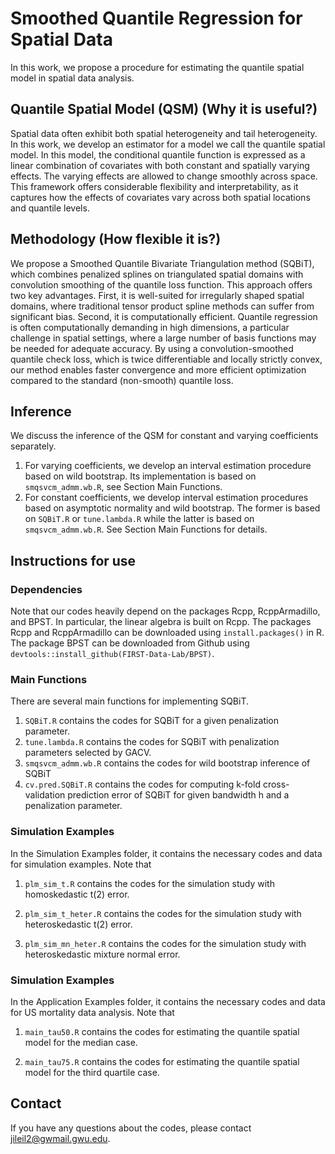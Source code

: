 # Smoothed Quantile Regression for Spatial Data

In this work, we propose a procedure for estimating the quantile spatial model in spatial data analysis. 

## Quantile Spatial Model (QSM) (Why it is useful?)
Spatial data often exhibit both spatial heterogeneity and tail heterogeneity. In this work, we develop an estimator for a model we call the quantile spatial model. In this model, the conditional quantile function is expressed as a linear combination of covariates with both constant and spatially varying effects. The varying effects are allowed to change smoothly across space. This framework offers considerable flexibility and interpretability, as it captures how the effects of covariates vary across both spatial locations and quantile levels.

## Methodology (How flexible it is?)
We propose a Smoothed Quantile Bivariate Triangulation method (SQBiT), which combines penalized splines on triangulated spatial domains with convolution smoothing of the quantile loss function. This approach offers two key advantages. First, it is well-suited for irregularly shaped spatial domains, where traditional tensor product spline methods can suffer from significant bias. Second, it is computationally efficient. Quantile regression is often computationally demanding in high dimensions, a particular challenge in spatial settings, where a large number of basis functions may be needed for adequate accuracy. By using a convolution-smoothed quantile check loss, which is twice differentiable and locally strictly convex, our method enables faster convergence and more efficient optimization compared to the standard (non-smooth) quantile loss.

## Inference

We discuss the inference of the QSM for constant and varying coefficients separately. 

1. For varying coefficients, we develop an interval estimation procedure based on wild bootstrap. Its implementation is based on `smqsvcm_admm.wb.R`, see Section Main Functions.
2. For constant coefficients, we develop interval estimation procedures based on asymptotic normality and wild bootstrap. The former is based on `SQBiT.R` or `tune.lambda.R` while the latter is based on `smqsvcm_admm.wb.R`. See Section Main Functions for details.

## Instructions for use

### Dependencies

Note that our codes heavily depend on the packages Rcpp, RcppArmadillo, and BPST. In particular, the linear algebra is built on Rcpp. The packages Rcpp and RcppArmadillo can be downloaded using `install.packages()` in R. The package BPST can be downloaded from Github using `devtools::install_github(FIRST-Data-Lab/BPST)`.

### Main Functions

There are several main functions for implementing SQBiT. 

1. `SQBiT.R` contains the codes for SQBiT for a given penalization parameter.
2. `tune.lambda.R` contains the codes for SQBiT with penalization parameters selected by GACV.
3. `smqsvcm_admm.wb.R` contains the codes for wild bootstrap inference of SQBiT
4. `cv.pred.SQBiT.R` contains the codes for computing k-fold cross-validation prediction error of SQBiT for given bandwidth h and a penalization parameter.

### Simulation Examples

In the Simulation Examples folder, it contains the necessary codes and data for simulation examples. Note that

1. `plm_sim_t.R` contains the codes for the simulation study with homoskedastic t(2) error.

2. `plm_sim_t_heter.R` contains the codes for the simulation study with heteroskedastic t(2) error.

3. `plm_sim_mn_heter.R` contains the codes for the simulation study with heteroskedastic mixture normal error.


### Simulation Examples

In the Application Examples folder, it contains the necessary codes and data for US mortality data analysis. Note that

1. `main_tau50.R` contains the codes for estimating the quantile spatial model for the median case.

2. `main_tau75.R` contains the codes for estimating the quantile spatial model for the third quartile case.

## Contact
If you have any questions about the codes, please contact jileil2@gwmail.gwu.edu.